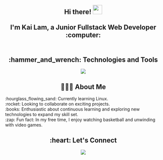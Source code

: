 <!--
**KaiLamNYC/KaiLamNYC** is a ✨ _special_ ✨ repository because its `README.md` (this file) appears on your GitHub profile.

Here are some ideas to get you started:

- 🔭 I’m currently working on ...
- 🌱 I’m currently learning ...
- 👯 I’m looking to collaborate on ...
- 🤔 I’m looking for help with ...
- 💬 Ask me about ...
- 📫 How to reach me: ...
- 😄 Pronouns: ...
- ⚡ Fun fact: ...
-->

<h2 align="center">
  <br>Hi there! <img src="https://user-images.githubusercontent.com/42378118/110234147-e3259600-7f4e-11eb-95be-0c4047144dea.gif" width="30"><br>
  <br> I'm Kai Lam, a Junior Fullstack Web Developer :computer:<br>
  <br>
</h2> 

<h2 align="center">:hammer_and_wrench: Technologies and Tools</h2>
<div align="center">
  <a href="https://skillicons.dev">
    <img src="https://skillicons.dev/icons?i=git,bash,docker,python,selenium,discordjs,django,express,figma,flask,go,html,ai,js,jquery,linux,mongodb,mysql,nextjs,nodejs,planetscale,postgres,postman,prisma,pycharm,react,redhat,sqlite,sequelize,tailwind,ts,vite,vscode" />
  </a>
</div>

<h2 align="center">👨🏻‍💻 About Me</h2>

<div align="left">
  <ul style="list-style-type:none; padding-left: 0;">
    <li>:hourglass_flowing_sand: Currently learning Linux.</li>
    <li>:rocket: Looking to collaborate on exciting projects.</li>
    <li>:books: Enthusiastic about continuous learning and exploring new technologies to expand my skill set.</li>
    <li>:zap: Fun fact: In my free time, I enjoy watching basketball and unwinding with video games.</li>
  </ul>
</div>


<h2 align="center">:heart: Let's Connect</h2>
<div align="center">
  <a href="https://www.linkedin.com/in/kailamnyc">
    <img src="https://skillicons.dev/icons?i=linkedin"/>
  </a>
</div>
